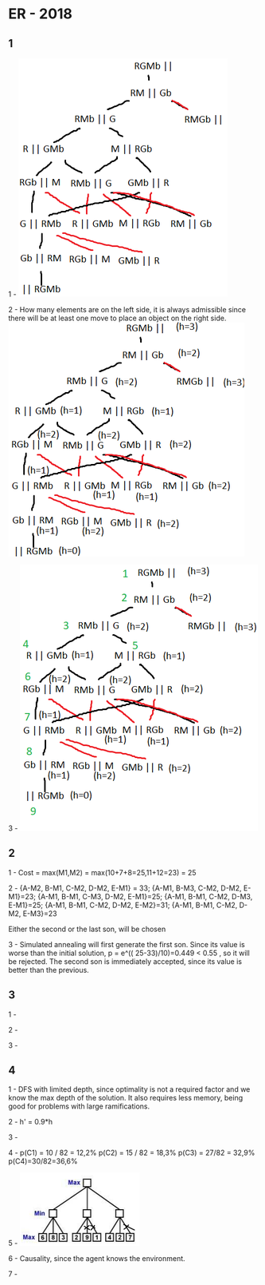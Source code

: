 # ER - 2018

## 1

1 -
![](imgs/2018er_1_a.png)

2 - How many elements are on the left side, it is always admissible since there will be at least one move to place an
object on the right side.
![](imgs/2018er_1_b.png)

3 - ![](imgs/2018er_1_c.png)

## 2

1 - Cost = max(M1,M2) = max(10+7+8=25,11+12=23) = 25

2 - {A-M2, B-M1, C-M2, D-M2, E-M1} = 33; {A-M1, B-M3, C-M2, D-M2, E-M1}=23; {A-M1, B-M1, C-M3, D-M2, E-M1}=25; {A-M1,
B-M1, C-M2, D-M3, E-M1}=25; {A-M1, B-M1, C-M2, D-M2, E-M2}=31; {A-M1, B-M1, C-M2, D-M2, E-M3}=23

Either the second or the last son, will be chosen

3 - Simulated annealing will first generate the first son. Since its value is worse than the initial solution, p = e^((
25-33)/10)=0.449 < 0.55 , so it will be rejected. The second son is immediately accepted, since its value is better than
the previous.

## 3

1 -

2 -

3 -

## 4

1 - DFS with limited depth, since optimality is not a required factor and we know the max depth of the solution. It also
requires less memory, being good for problems with large ramifications.

2 - h' = 0.9*h

3 -

4 - p(C1) = 10 / 82 = 12,2% p(C2) = 15 / 82 = 18,3% p(C3) = 27/82 = 32,9% p(C4)=30/82=36,6%

5 - ![](imgs/2018er_4_e.png)

6 - Causality, since the agent knows the environment.

7 - 